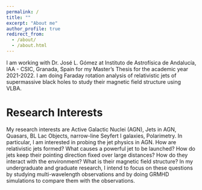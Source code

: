 ```yaml
---
permalink: /
title: ""
excerpt: "About me"
author_profile: true
redirect_from: 
  - /about/
  - /about.html
---
```


I am working with Dr. José L. Gómez at Instituto de Astrofísica de Andalucía, IAA - CSIC, Granada, Spain for my Master’s Thesis for the academic year 2021-2022. I am doing Faraday rotation analysis of relativistic jets of supermassive black holes to study their magnetic field structure using VLBA.

Research Interests
======

My research interests are Active Galactic Nuclei (AGN), Jets in AGN, Quasars, BL Lac Objects, narrow-line Seyfert I galaxies, Polarimetry. In particular, I am interested in probing the jet physics in AGN. How are relativistic jets formed? What causes a powerful jet to be launched? How do jets keep their pointing direction fixed over large distances? How do they interact with the environment? What is their magnetic field structure? In my undergraduate and graduate research, I intend to focus on these questions by studying multi-wavelength observations and by doing GRMHD simulations to compare them with the observations.

